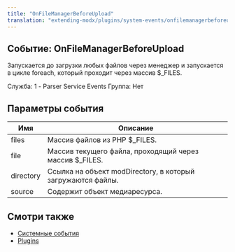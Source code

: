 ```yaml
---
title: "OnFileManagerBeforeUpload"
translation: "extending-modx/plugins/system-events/onfilemanagerbeforeupload"
---
```


## Событие: OnFileManagerBeforeUpload

Запускается до загрузки любых файлов через менеджер и запускается в цикле foreach, который проходит через массив \$\_FILES.

Служба: 1 - Parser Service Events
Группа: Нет

## Параметры события

| Имя       | Описание                                                    |
| --------- | ----------------------------------------------------------- |
| files     | Массив файлов из PHP \$\_FILES.                             |
| file      | Массив текущего файла, проходящий через массив \$\_FILES.   |
| directory | Ссылка на объект modDirectory, в который загружаются файлы. |
| source    | Содержит объект медиаресурса.                               |

## Смотри также

-   [Системные события](extending-modx/plugins/system-events)
-   [Plugins](extending-modx/plugins)
